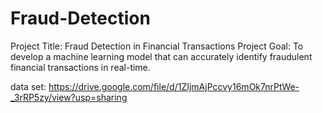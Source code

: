 # Fraud-Detection
Project Title: Fraud Detection in Financial Transactions Project Goal: To develop a machine learning model that can accurately identify fraudulent financial transactions in real-time.

data set: https://drive.google.com/file/d/1ZIjmAjPccvy16mOk7nrPtWe-_3rRP5zy/view?usp=sharing
